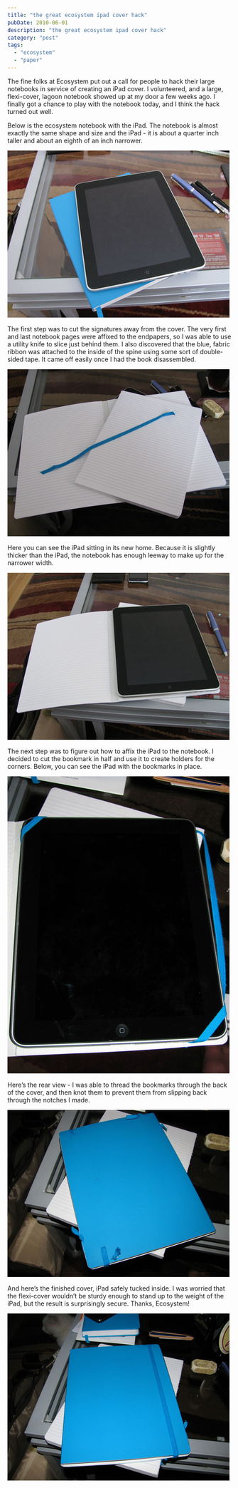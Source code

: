```yaml
---
title: "the great ecosystem ipad cover hack"
pubDate: 2010-06-01
description: "the great ecosystem ipad cover hack"
category: "post"
tags:
  - "ecosystem"
  - "paper"
---
```


The fine folks at Ecosystem put out a call for people to hack their large notebooks in service of creating an iPad cover. I volunteered, and a large, flexi-cover, lagoon notebook showed up at my door a few weeks ago. I finally got a chance to play with the notebook today, and I think the hack turned out well.

Below is the ecosystem notebook with the iPad. The notebook is almost exactly the same shape and size and the iPad - it is about a quarter inch taller and about an eighth of an inch narrower.

![](ipad-1.jpg)

The first step was to cut the signatures away from the cover. The very first and last notebook pages were affixed to the endpapers, so I was able to use a utility knife to slice just behind them. I also discovered that the blue, fabric ribbon was attached to the inside of the spine using some sort of double-sided tape. It came off easily once I had the book disassembled.

![](ipad-2.jpg)

Here you can see the iPad sitting in its new home. Because it is slightly thicker than the iPad, the notebook has enough leeway to make up for the narrower width.

![](ipad-3.jpg)

The next step was to figure out how to affix the iPad to the notebook. I decided to cut the bookmark in half and use it to create holders for the corners. Below, you can see the iPad with the bookmarks in place.

![](ipad-4.jpg)

Here’s the rear view - I was able to thread the bookmarks through the back of the cover, and then knot them to prevent them from slipping back through the notches I made.

![](ipad-5.jpg)

And here’s the finished cover, iPad safely tucked inside. I was worried that the flexi-cover wouldn’t be sturdy enough to stand up to the weight of the iPad, but the result is surprisingly secure. Thanks, Ecosystem!

![](ipad-6.jpg)

